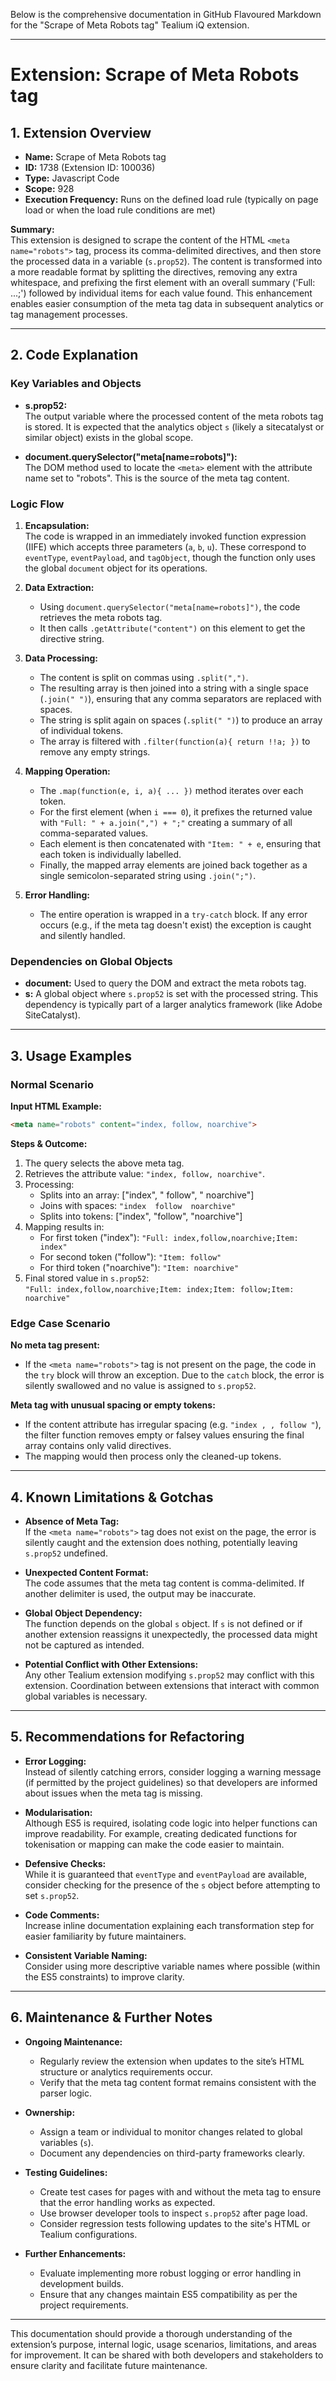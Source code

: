 Below is the comprehensive documentation in GitHub Flavoured Markdown for the "Scrape of Meta Robots tag" Tealium iQ extension.

---

# Extension: Scrape of Meta Robots tag

## 1. Extension Overview

- **Name:** Scrape of Meta Robots tag  
- **ID:** 1738 (Extension ID: 100036)  
- **Type:** Javascript Code  
- **Scope:** 928  
- **Execution Frequency:** Runs on the defined load rule (typically on page load or when the load rule conditions are met)

**Summary:**  
This extension is designed to scrape the content of the HTML `<meta name="robots">` tag, process its comma-delimited directives, and then store the processed data in a variable (`s.prop52`). The content is transformed into a more readable format by splitting the directives, removing any extra whitespace, and prefixing the first element with an overall summary ('Full: ...;') followed by individual items for each value found. This enhancement enables easier consumption of the meta tag data in subsequent analytics or tag management processes.

---

## 2. Code Explanation

### Key Variables and Objects

- **s.prop52:**  
  The output variable where the processed content of the meta robots tag is stored. It is expected that the analytics object `s` (likely a sitecatalyst or similar object) exists in the global scope.

- **document.querySelector("meta[name=robots]"):**  
  The DOM method used to locate the `<meta>` element with the attribute name set to "robots". This is the source of the meta tag content.

### Logic Flow

1. **Encapsulation:**  
   The code is wrapped in an immediately invoked function expression (IIFE) which accepts three parameters (`a`, `b`, `u`). These correspond to `eventType`, `eventPayload`, and `tagObject`, though the function only uses the global `document` object for its operations.

2. **Data Extraction:**  
   - Using `document.querySelector("meta[name=robots]")`, the code retrieves the meta robots tag.
   - It then calls `.getAttribute("content")` on this element to get the directive string.

3. **Data Processing:**  
   - The content is split on commas using `.split(",")`.
   - The resulting array is then joined into a string with a single space (`.join(" ")`), ensuring that any comma separators are replaced with spaces.
   - The string is split again on spaces (`.split(" ")`) to produce an array of individual tokens.
   - The array is filtered with `.filter(function(a){ return !!a; })` to remove any empty strings.

4. **Mapping Operation:**  
   - The `.map(function(e, i, a){ ... })` method iterates over each token.
   - For the first element (when `i === 0`), it prefixes the returned value with `"Full: " + a.join(",") + ";"` creating a summary of all comma-separated values.
   - Each element is then concatenated with `"Item: " + e`, ensuring that each token is individually labelled.
   - Finally, the mapped array elements are joined back together as a single semicolon-separated string using `.join(";")`.

5. **Error Handling:**  
   - The entire operation is wrapped in a `try-catch` block. If any error occurs (e.g., if the meta tag doesn't exist) the exception is caught and silently handled.

### Dependencies on Global Objects

- **document:** Used to query the DOM and extract the meta robots tag.
- **s:** A global object where `s.prop52` is set with the processed string. This dependency is typically part of a larger analytics framework (like Adobe SiteCatalyst).

---

## 3. Usage Examples

### Normal Scenario

**Input HTML Example:**

```html
<meta name="robots" content="index, follow, noarchive">
```

**Steps & Outcome:**

1. The query selects the above meta tag.
2. Retrieves the attribute value: `"index, follow, noarchive"`.
3. Processing:
   - Splits into an array: ["index", " follow", " noarchive"]
   - Joins with spaces: `"index  follow  noarchive"`
   - Splits into tokens: ["index", "follow", "noarchive"]
4. Mapping results in:
   - For first token ("index"): `"Full: index,follow,noarchive;Item: index"`
   - For second token ("follow"): `"Item: follow"`
   - For third token ("noarchive"): `"Item: noarchive"`
5. Final stored value in `s.prop52`:  
   `"Full: index,follow,noarchive;Item: index;Item: follow;Item: noarchive"`

### Edge Case Scenario

**No meta tag present:**

- If the `<meta name="robots">` tag is not present on the page, the code in the `try` block will throw an exception. Due to the `catch` block, the error is silently swallowed and no value is assigned to `s.prop52`.

**Meta tag with unusual spacing or empty tokens:**

- If the content attribute has irregular spacing (e.g. `"index , , follow "`), the filter function removes empty or falsey values ensuring the final array contains only valid directives.
- The mapping would then process only the cleaned-up tokens.

---

## 4. Known Limitations & Gotchas

- **Absence of Meta Tag:**  
  If the `<meta name="robots">` tag does not exist on the page, the error is silently caught and the extension does nothing, potentially leaving `s.prop52` undefined.

- **Unexpected Content Format:**  
  The code assumes that the meta tag content is comma-delimited. If another delimiter is used, the output may be inaccurate.

- **Global Object Dependency:**  
  The function depends on the global `s` object. If `s` is not defined or if another extension reassigns it unexpectedly, the processed data might not be captured as intended.

- **Potential Conflict with Other Extensions:**  
  Any other Tealium extension modifying `s.prop52` may conflict with this extension. Coordination between extensions that interact with common global variables is necessary.

---

## 5. Recommendations for Refactoring

- **Error Logging:**  
  Instead of silently catching errors, consider logging a warning message (if permitted by the project guidelines) so that developers are informed about issues when the meta tag is missing.

- **Modularisation:**  
  Although ES5 is required, isolating code logic into helper functions can improve readability. For example, creating dedicated functions for tokenisation or mapping can make the code easier to maintain.

- **Defensive Checks:**  
  While it is guaranteed that `eventType` and `eventPayload` are available, consider checking for the presence of the `s` object before attempting to set `s.prop52`.

- **Code Comments:**  
  Increase inline documentation explaining each transformation step for easier familiarity by future maintainers.

- **Consistent Variable Naming:**  
  Consider using more descriptive variable names where possible (within the ES5 constraints) to improve clarity.

---

## 6. Maintenance & Further Notes

- **Ongoing Maintenance:**  
  - Regularly review the extension when updates to the site’s HTML structure or analytics requirements occur.
  - Verify that the meta tag content format remains consistent with the parser logic.

- **Ownership:**  
  - Assign a team or individual to monitor changes related to global variables (`s`).
  - Document any dependencies on third-party frameworks clearly.

- **Testing Guidelines:**  
  - Create test cases for pages with and without the meta tag to ensure that the error handling works as expected.
  - Use browser developer tools to inspect `s.prop52` after page load.
  - Consider regression tests following updates to the site's HTML or Tealium configurations.

- **Further Enhancements:**  
  - Evaluate implementing more robust logging or error handling in development builds.
  - Ensure that any changes maintain ES5 compatibility as per the project requirements.

---

This documentation should provide a thorough understanding of the extension’s purpose, internal logic, usage scenarios, limitations, and areas for improvement. It can be shared with both developers and stakeholders to ensure clarity and facilitate future maintenance.
